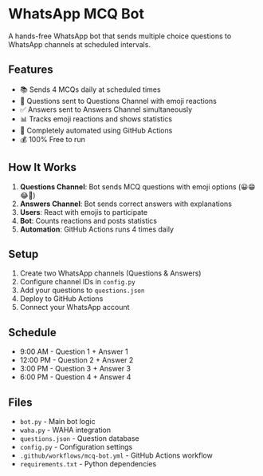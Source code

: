 # WhatsApp MCQ Bot

A hands-free WhatsApp bot that sends multiple choice questions to WhatsApp channels at scheduled intervals.

## Features

- 📚 Sends 4 MCQs daily at scheduled times
- 🎯 Questions sent to Questions Channel with emoji reactions
- ✅ Answers sent to Answers Channel simultaneously
- 📊 Tracks emoji reactions and shows statistics
- 🤖 Completely automated using GitHub Actions
- 💰 100% Free to run

## How It Works

1. **Questions Channel**: Bot sends MCQ questions with emoji options (😀😁😂🤣)
2. **Answers Channel**: Bot sends correct answers with explanations
3. **Users**: React with emojis to participate
4. **Bot**: Counts reactions and posts statistics
5. **Automation**: GitHub Actions runs 4 times daily

## Setup

1. Create two WhatsApp channels (Questions & Answers)
2. Configure channel IDs in `config.py`
3. Add your questions to `questions.json`
4. Deploy to GitHub Actions
5. Connect your WhatsApp account

## Schedule

- 9:00 AM - Question 1 + Answer 1
- 12:00 PM - Question 2 + Answer 2
- 3:00 PM - Question 3 + Answer 3
- 6:00 PM - Question 4 + Answer 4

## Files

- `bot.py` - Main bot logic
- `waha.py` - WAHA integration
- `questions.json` - Question database
- `config.py` - Configuration settings
- `.github/workflows/mcq-bot.yml` - GitHub Actions workflow
- `requirements.txt` - Python dependencies